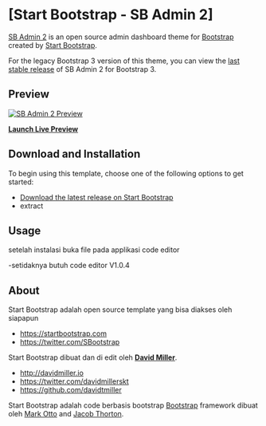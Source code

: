 # [Start Bootstrap - SB Admin 2]
[SB Admin 2](https://startbootstrap.com/template-overviews/sb-admin-2/) is an open source admin dashboard theme for [Bootstrap](http://getbootstrap.com/) created by [Start Bootstrap](http://startbootstrap.com/).

For the legacy Bootstrap 3 version of this theme, you can view the [last stable release](https://github.com/BlackrockDigital/startbootstrap-sb-admin-2/releases/tag/v3.3.7%2B1) of SB Admin 2 for Bootstrap 3.

## Preview

[![SB Admin 2 Preview](https://startbootstrap.com/assets/img/screenshots/themes/sb-admin-2.png)](https://blackrockdigital.github.io/startbootstrap-sb-admin-2/)

**[Launch Live Preview](https://blackrockdigital.github.io/startbootstrap-sb-admin-2/)**

## Download and Installation

To begin using this template, choose one of the following options to get started:

-   [Download the latest release on Start Bootstrap](https://startbootstrap.com/template-overviews/sb-admin-2/)
-   extract

## Usage

setelah instalasi buka file pada applikasi code editor

-setidaknya butuh code editor V1.0.4

## About

Start Bootstrap adalah open source template yang bisa diakses oleh siapapun

-   <https://startbootstrap.com>
-   <https://twitter.com/SBootstrap>

Start Bootstrap dibuat dan di edit oleh **[David Miller](http://davidmiller.io/)**.

-   <http://davidmiller.io>
-   <https://twitter.com/davidmillerskt>
-   <https://github.com/davidtmiller>

Start Bootstrap adalah code berbasis bootstrap [Bootstrap](http://getbootstrap.com/) framework dibuat oleh [Mark Otto](https://twitter.com/mdo) and [Jacob Thorton](https://twitter.com/fat).